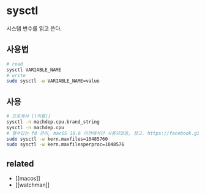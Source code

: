 # sysctl

시스템 변수를 읽고 쓴다.

## 사용법
```sh
# read
sysctl VARIABLE_NAME
# write
sudo sysctl -w VARIABLE_NAME=value
```

## 사용
```sh
# 프로세서 [[이름]]
sysctl -n machdep.cpu.brand_string
sysctl -n machdep.cpu
# 열수있는 fd 관리, macOS 10.6 이전에서만 사용되었음, 참고. https://facebook.github.io/watchman/docs/install.html#mac-os-file-descriptor-limits
sudo sysctl -w kern.maxfiles=10485760
sudo sysctl -w kern.maxfilesperproc=1048576
```

## related
- [[macos]]
- [[watchman]]
